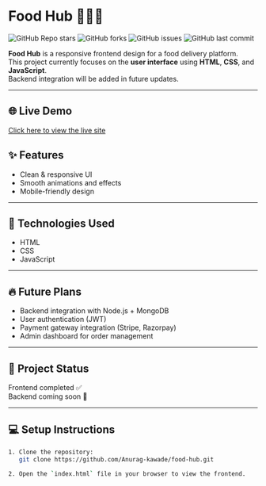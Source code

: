 # Food Hub 🍔🍕🍱
![GitHub Repo stars](https://img.shields.io/github/stars/Anurag-kawade/food-hub?style=social)
![GitHub forks](https://img.shields.io/github/forks/Anurag-kawade/food-hub?style=social)
![GitHub issues](https://img.shields.io/github/issues/Anurag-kawade/food-hub)
![GitHub last commit](https://img.shields.io/github/last-commit/Anurag-kawade/food-hub)

**Food Hub** is a responsive frontend design for a food delivery platform.  
This project currently focuses on the **user interface** using **HTML**, **CSS**, and **JavaScript**.  
Backend integration will be added in future updates.

---
## 🌐 Live Demo
[Click here to view the live site](https://anurag-kawade.github.io/food-hub/)


## ✨ Features
- Clean & responsive UI
- Smooth animations and effects
- Mobile-friendly design

---

## 🚀 Technologies Used
- HTML
- CSS
- JavaScript

---

## 🔥 Future Plans
- Backend integration with Node.js + MongoDB
- User authentication (JWT)
- Payment gateway integration (Stripe, Razorpay)
- Admin dashboard for order management


---

## 📂 Project Status
Frontend completed ✅  
Backend coming soon 🚧

---

## 💻 Setup Instructions
```bash
1. Clone the repository:
   git clone https://github.com/Anurag-kawade/food-hub.git

2. Open the `index.html` file in your browser to view the frontend.
